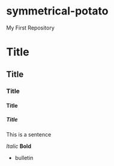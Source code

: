 # symmetrical-potato

My First Repository 

# Title
## Title
### Title
#### Title 
##### Title

This is a sentence

*Italic*
**Bold**

- bulletin
